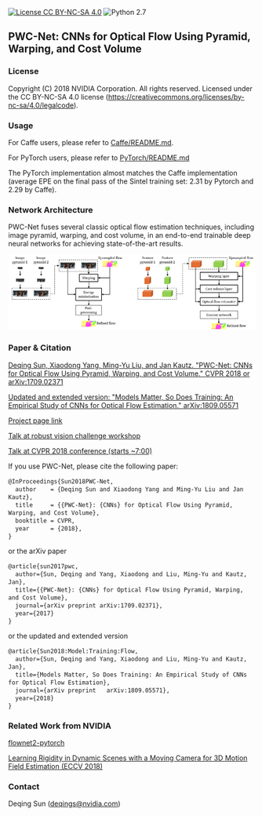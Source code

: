 [![License CC BY-NC-SA 4.0](https://img.shields.io/badge/license-CC4.0-blue.svg)](https://raw.githubusercontent.com/NVIDIA/FastPhotoStyle/master/LICENSE.md)
![Python 2.7](https://img.shields.io/badge/python-2.7-green.svg)

## PWC-Net: CNNs for Optical Flow Using Pyramid, Warping, and Cost Volume

### License
Copyright (C) 2018 NVIDIA Corporation. All rights reserved. Licensed under the CC BY-NC-SA 4.0 license (https://creativecommons.org/licenses/by-nc-sa/4.0/legalcode).


### Usage

For Caffe users, please refer to [Caffe/README.md](Caffe/README.md).

For PyTorch users, please refer to [PyTorch/README.md](PyTorch/README.md)

The PyTorch implementation almost matches the Caffe implementation (average EPE on the final pass of the Sintel training set: 2.31 by Pytorch and 2.29 by Caffe). 

### Network Architecture

PWC-Net fuses several classic optical flow estimation techniques, including image pyramid, warping, and cost volume, in an end-to-end trainable deep neural networks for achieving state-of-the-art results.

![](network.png)


### Paper & Citation
[Deqing Sun, Xiaodong Yang, Ming-Yu Liu, and Jan Kautz. "PWC-Net: CNNs for Optical Flow Using Pyramid, Warping, and Cost Volume." CVPR 2018 or arXiv:1709.02371](https://arxiv.org/abs/1709.02371)

[Updated and extended version: "Models Matter, So Does Training: An Empirical Study of CNNs for Optical Flow Estimation." 	arXiv:1809.05571](https://arxiv.org/abs/1809.05571)

[Project page link](http://research.nvidia.com/publication/2018-02_PWC-Net:-CNNs-for)

[Talk at robust vision challenge workshop](https://www.youtube.com/watch?v=vVU8XV0Ac_0)

[Talk at CVPR 2018 conference (starts ~7:00)](https://www.youtube.com/watch?v=LBJ20kxr1a0)
 

If you use PWC-Net, please cite the following paper: 
```
@InProceedings{Sun2018PWC-Net,
  author    = {Deqing Sun and Xiaodong Yang and Ming-Yu Liu and Jan Kautz},
  title     = {{PWC-Net}: {CNNs} for Optical Flow Using Pyramid, Warping, and Cost Volume},
  booktitle = CVPR,
  year      = {2018},
}
```
or the arXiv paper
```
@article{sun2017pwc,
  author={Sun, Deqing and Yang, Xiaodong and Liu, Ming-Yu and Kautz, Jan},
  title={{PWC-Net}: {CNNs} for Optical Flow Using Pyramid, Warping, and Cost Volume},
  journal={arXiv preprint arXiv:1709.02371},
  year={2017}
}
```
or the updated and extended version
```
@article{Sun2018:Model:Training:Flow,
  author={Sun, Deqing and Yang, Xiaodong and Liu, Ming-Yu and Kautz, Jan},
  title={Models Matter, So Does Training: An Empirical Study of CNNs for Optical Flow Estimation},
  journal={arXiv preprint	arXiv:1809.05571},
  year={2018}
}
```
### Related Work from NVIDIA 
[flownet2-pytorch](https://github.com/NVIDIA/flownet2-pytorch)

[Learning Rigidity in Dynamic Scenes with a Moving Camera for 3D Motion Field Estimation (ECCV 2018)](https://github.com/NVlabs/learningrigidity)

### Contact
Deqing Sun (deqings@nvidia.com)


